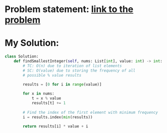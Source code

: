 # Problem statement: [link to the problem](https://leetcode.com/problems/smallest-missing-non-negative-integer-after-operations/?envType=daily-question&envId=2025-10-16)
# My Solution:
```py
class Solution:
    def findSmallestInteger(self, nums: List[int], value: int) -> int:
        # TC: O(n) due to iteration of list elements
        # SC: O(value) due to storing the frequency of all
        # possible % value results
        
        results = [0 for i in range(value)]

        for x in nums:
            t = x % value
            results[t] += 1
        
        # Find the index of the first element with minimum frequency
        i = results.index(min(results))

        return results[i] * value + i

```
